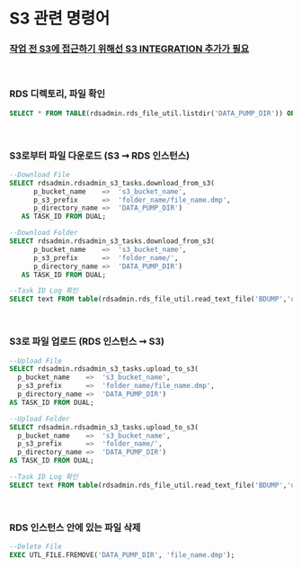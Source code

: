 S3 관련 명령어
===

### [작업 전 S3에 접근하기 위해선 S3 INTEGRATION 추가가 필요](./S3INTEGRATION.md)

<br>

### RDS 디렉토리, 파일 확인
```sql
SELECT * FROM TABLE(rdsadmin.rds_file_util.listdir('DATA_PUMP_DIR')) ORDER BY MTIME;
```

<br>

### S3로부터 파일 다운로드 (S3 ➞ RDS 인스턴스)
```sql
--Download File
SELECT rdsadmin.rdsadmin_s3_tasks.download_from_s3(
      p_bucket_name    =>  's3_bucket_name', 
      p_s3_prefix      =>  'folder_name/file_name.dmp', 
      p_directory_name =>  'DATA_PUMP_DIR') 
   AS TASK_ID FROM DUAL;

--Download Folder
SELECT rdsadmin.rdsadmin_s3_tasks.download_from_s3(
      p_bucket_name    =>  's3_bucket_name', 
      p_s3_prefix      =>  'folder_name/', 
      p_directory_name =>  'DATA_PUMP_DIR') 
   AS TASK_ID FROM DUAL;

--Task ID Log 확인
SELECT text FROM table(rdsadmin.rds_file_util.read_text_file('BDUMP','dbtask-1652167354883-36.log'));
```

<br>

### S3로 파일 업로드 (RDS 인스턴스 ➞ S3)
```sql
--Upload File
SELECT rdsadmin.rdsadmin_s3_tasks.upload_to_s3(
  p_bucket_name    =>  's3_bucket_name',
  p_s3_prefix      =>  'folder_name/file_name.dmp', 
  p_directory_name =>  'DATA_PUMP_DIR') 
AS TASK_ID FROM DUAL;

--Upload Folder
SELECT rdsadmin.rdsadmin_s3_tasks.upload_to_s3(
  p_bucket_name    =>  's3_bucket_name',
  p_s3_prefix      =>  'folder_name/', 
  p_directory_name =>  'DATA_PUMP_DIR') 
AS TASK_ID FROM DUAL;

--Task ID Log 확인
SELECT text FROM table(rdsadmin.rds_file_util.read_text_file('BDUMP','dbtask-1652167354883-36.log'));
```

<br>

### RDS 인스턴스 안에 있는 파일 삭제
```sql
--Delete File
EXEC UTL_FILE.FREMOVE('DATA_PUMP_DIR', 'file_name.dmp');
```

<br>
